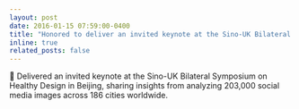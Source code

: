 ```yaml
---
layout: post
date: 2016-01-15 07:59:00-0400
title: "Honored to deliver an invited keynote at the Sino-UK Bilateral Symposium on Healthy Design in Beijing "
inline: true
related_posts: false
---
```


🎤 Delivered an invited keynote at the Sino-UK Bilateral Symposium on Healthy Design in Beijing, sharing insights from analyzing 203,000 social media images across 186 cities worldwide.
